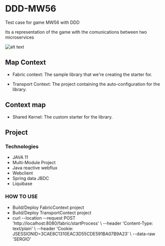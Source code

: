 # DDD-MW56
Test case for game MW56 with DDD

Its a representation of the game with the comunications between two microservices 

![alt text](http://seanriddle.com/gnw_mw56_left.svg)


## Map Context

- Fabric context: The sample library that we're creating the starter for.

- Transport Context: The project containing the auto-configuration for the library.

## Context map

- Shared Kernel: The custom starter for the library.



## Project 

### Technologies

- JAVA 11 
- Multi-Module Project
- Java reactive webflux
- Webclient
- Spring data JBDC
- Liquibase

### HOW TO USE

- Build/Deploy FabricContext project 
- Build/Deploy TransportContect project
- curl --location --request POST 'http://localhost:8080/fabric/startProcess' \ --header 'Content-Type: text/plain' \ --header 'Cookie: JSESSIONID=3CAE8C1310EAC3D55CDE591BA07B9A23' \ --data-raw 'SERGIO'
